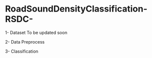 # RoadSoundDensityClassification-RSDC-

1- Dataset
To be updated soon

2- Data Preprocess



3- Classification
